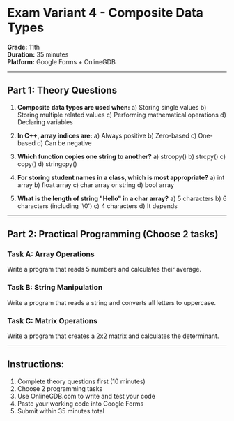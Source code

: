 # Exam Variant 4 - Composite Data Types
**Grade:** 11th  
**Duration:** 35 minutes  
**Platform:** Google Forms + OnlineGDB

---

## Part 1: Theory Questions

1. **Composite data types are used when:**
   a) Storing single values
   b) Storing multiple related values
   c) Performing mathematical operations
   d) Declaring variables

2. **In C++, array indices are:**
   a) Always positive
   b) Zero-based
   c) One-based
   d) Can be negative

3. **Which function copies one string to another?**
   a) strcopy()
   b) strcpy()
   c) copy()
   d) stringcpy()

4. **For storing student names in a class, which is most appropriate?**
   a) int array
   b) float array
   c) char array or string
   d) bool array

5. **What is the length of string "Hello" in a char array?**
   a) 5 characters
   b) 6 characters (including '\0')
   c) 4 characters
   d) It depends

---

## Part 2: Practical Programming (Choose 2 tasks)

### Task A: Array Operations
Write a program that reads 5 numbers and calculates their average.

### Task B: String Manipulation
Write a program that reads a string and converts all letters to uppercase.

### Task C: Matrix Operations
Write a program that creates a 2x2 matrix and calculates the determinant.

---

## Instructions:
1. Complete theory questions first (10 minutes)
2. Choose 2 programming tasks
3. Use OnlineGDB.com to write and test your code
4. Paste your working code into Google Forms
5. Submit within 35 minutes total
